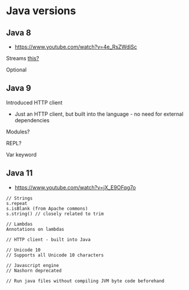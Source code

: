 # Java versions

## Java 8

* https://www.youtube.com/watch?v=4e_RsZWdiSc

Streams [this?](https://www.youtube.com/watch?v=t1-YZ6bF-g0)

Optional

## Java 9

Introduced HTTP client
 - Just an HTTP client, but built into the language - no need for external dependencies

Modules?

REPL?

Var keyword

## Java 11

* https://www.youtube.com/watch?v=jX_E9OFqg7o

```
// Strings
s.repeat
s.isBlank (from Apache commons)
s.string() // closely related to trim

// Lambdas
Annotations on lambdas

// HTTP client - built into Java

// Unicode 10
// Supports all Unicode 10 characters

// Javascript engine
// Nashorn deprecated

// Run java files without compiling JVM byte code beforehand
```
